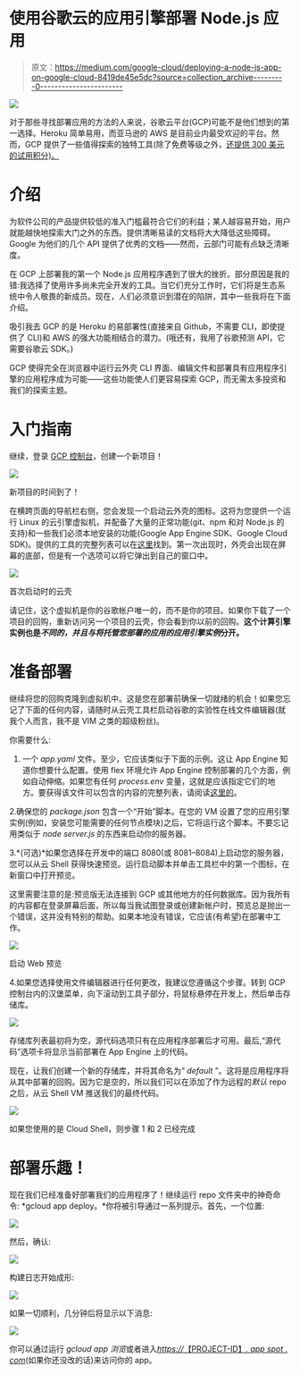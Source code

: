 # 使用谷歌云的应用引擎部署 Node.js 应用

> 原文：<https://medium.com/google-cloud/deploying-a-node-js-app-on-google-cloud-8419de45e5dc?source=collection_archive---------0----------------------->

![](img/0f6419b12590680aa29ea332ad36be55.png)

对于那些寻找部署应用的方法的人来说，谷歌云平台(GCP)可能不是他们想到的第一选择。Heroku 简单易用，而亚马逊的 AWS 是目前业内最受欢迎的平台。然而，GCP 提供了一些值得探索的独特工具(除了免费等级之外，[还提供 300 美元的试用积分)。](https://cloud.google.com/free/)

# 介绍

为软件公司的产品提供较低的准入门槛最符合它们的利益；某人越容易开始，用户就能越快地探索大门之外的东西。提供清晰易读的文档将大大降低这些障碍。Google 为他们的几个 API 提供了优秀的文档——然而，云部门可能有点缺乏清晰度。

在 GCP 上部署我的第一个 Node.js 应用程序遇到了很大的挫折。部分原因是我的错:我选择了使用许多尚未完全开发的工具。当它们充分工作时，它们将是生态系统中令人敬畏的新成员。现在，人们必须意识到潜在的陷阱，其中一些我将在下面介绍。

吸引我去 GCP 的是 Heroku 的易部署性(直接来自 Github，不需要 CLI，即使提供了 CLI)和 AWS 的强大功能相结合的潜力。(哦还有，我用了谷歌预测 API，它需要谷歌云 SDK。)

GCP 使得完全在浏览器中运行云外壳 CLI 界面、编辑文件和部署具有应用程序引擎的应用程序成为可能——这些功能使人们更容易探索 GCP，而无需太多投资和我们的探索主题。

# 入门指南

继续，登录 [GCP 控制台](http://cloud.google.com)，创建一个新项目！

![](img/dc9aa120c1ff8b9b74553a364d8fe572.png)

新项目的时间到了！

在横跨页面的导航栏右侧，您会发现一个启动云外壳的图标。这将为您提供一个运行 Linux 的云引擎虚拟机，并配备了大量的正常功能(git、npm 和对 Node.js 的支持)和一些我们必须本地安装的功能(Google App Engine SDK、Google Cloud SDK)。提供的工具的完整列表可以在[这里](https://cloud.google.com/shell/docs/features#web_preview)找到。第一次出现时，外壳会出现在屏幕的底部，但是有一个选项可以将它弹出到自己的窗口中。

![](img/ceddb999d64e27fa30c045555af7ac1c.png)

首次启动时的云壳

请记住，这个虚拟机是你的谷歌帐户唯一的，而不是你的项目。如果你下载了一个项目的回购，重新访问另一个项目的云壳，你会看到你以前的回购。**这个计算引擎实例也是*不同的，并且与将托管您部署的应用的应用引擎实例*分开。**

# 准备部署

继续将您的回购克隆到虚拟机中。这是您在部署前确保一切就绪的机会！如果您忘记了下面的任何内容，请随时从云壳工具栏启动谷歌的实验性在线文件编辑器(就我个人而言，我不是 VIM 之类的超级粉丝)。

你需要什么:

1.  一个 *app.yaml* 文件。至少，它应该类似于下面的示例。这让 App Engine 知道你想要什么配置。使用 flex 环境允许 App Engine 控制部署的几个方面，例如自动伸缩。如果您有任何 *process.env* 变量，这就是应该指定它们的地方。要获得该文件可以包含的内容的完整列表，请阅读[这里的](https://cloud.google.com/appengine/docs/flexible/nodejs/configuring-your-app-with-app-yaml)。

2.确保您的 *package.json* 包含一个“开始”脚本。在您的 VM 设置了您的应用引擎实例(例如，安装您可能需要的任何节点模块)之后，它将运行这个脚本。不要忘记用类似于 *node server.js* 的东西来启动你的服务器。

3.*(可选)*如果您选择在开发中的端口 8080(或 8081–8084)上启动您的服务器，您可以从云 Shell 获得快速预览。运行启动脚本并单击工具栏中的第一个图标，在新窗口中打开预览。

这里需要注意的是:预览版无法连接到 GCP 或其他地方的任何数据库。因为我所有的内容都在登录屏幕后面，所以每当我试图登录或创建新帐户时，预览总是抛出一个错误，这并没有特别的帮助。如果本地没有错误，它应该(有希望)在部署中工作。

![](img/490274546d5fb13aee2ff75d92e51755.png)

启动 Web 预览

4.如果您选择使用文件编辑器进行任何更改，我建议您遵循这个步骤。转到 GCP 控制台内的汉堡菜单，向下滚动到工具子部分，将鼠标悬停在开发上，然后单击存储库。

![](img/c04547ee725bd61d5df92d4bc2105871.png)

存储库列表最初将为空，源代码选项只有在应用程序部署后才可用。最后,“源代码”选项卡将显示当前部署在 App Engine 上的代码。

现在，让我们创建一个新的存储库，并将其命名为“ *default* ”。这将是应用程序将从其中部署的回购。因为它是空的，所以我们可以在添加了作为远程的*默认* repo 之后，从云 Shell VM 推送我们的最终代码。

![](img/7a646a388e5dcc615fb70fe9c5b9195b.png)

如果您使用的是 Cloud Shell，则步骤 1 和 2 已经完成

# 部署乐趣！

现在我们已经准备好部署我们的应用程序了！继续运行 repo 文件夹中的神奇命令: *gcloud app deploy。*你将被引导通过一系列提示。首先，一个位置:

![](img/59ac80a952e4dd8b7d57fd4036623944.png)

然后，确认:

![](img/aaac3ea7762041c0cf161bd40f503dba.png)

构建日志开始成形:

![](img/4ecf21827749fd9a72acfb00fd63f5e2.png)

如果一切顺利，几分钟后将显示以下消息:

![](img/9adf1505c7ad69df002f83a2e55387a7.png)

你可以通过运行 *gcloud app 浏览*或者进入[*https://*【PROJECT-ID】*. app spot . com*](https://[PROJECT-ID].appspot.com)(如果你还没改的话)来访问你的 app。